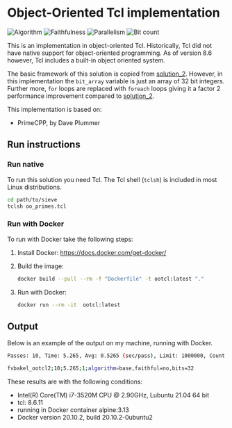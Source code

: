 # Object-Oriented Tcl implementation

![Algorithm](https://img.shields.io/badge/Algorithm-base-green)
![Faithfulness](https://img.shields.io/badge/Faithful-no-yellowgreen)
![Parallelism](https://img.shields.io/badge/Parallel-no-green)
![Bit count](https://img.shields.io/badge/Bits-32-yellowgreen)

This is an implementation in object-oriented Tcl. Historically, Tcl did not have native support for object-oriented programming. As of version 8.6 however, Tcl includes a built-in object oriented system.

The basic framework of this solution is copied from [solution_2](../solution_2). However, in this implementation the `bit_array` variable is just an array of 32 bit integers. Further more, `for` loops are replaced with `foreach` loops giving it a factor 2 performance improvement compared to [solution_2](../solution_2).

This implementation is based on:

- PrimeCPP,          by Dave Plummer

## Run instructions

### Run native

To run this solution you need Tcl. The Tcl shell (`tclsh`) is included in most Linux distributions.

```bash
cd path/to/sieve
tclsh oo_primes.tcl
```

### Run with Docker

To run with Docker take the following steps:

1. Install Docker: <https://docs.docker.com/get-docker/>
2. Build the image:

    ```bash
    docker build --pull --rm -f "Dockerfile" -t ootcl:latest "."
    ```

3. Run with Docker:

    ```bash
    docker run --rm -it  ootcl:latest 
    ```

## Output

Below is an example of the output on my machine, running with Docker.

```bash
Passes: 10, Time: 5.265, Avg: 0.5265 (sec/pass), Limit: 1000000, Count: 78498, Valid: true

fvbakel_ootcl2;10;5.265;1;algorithm=base,faithful=no,bits=32
```

These results are with the following conditions:

- Intel(R) Core(TM) i7-3520M CPU @ 2.90GHz, Lubuntu 21.04 64 bit
- tcl: 8.6.11
- running in Docker container alpine:3.13
- Docker version 20.10.2, build 20.10.2-0ubuntu2
